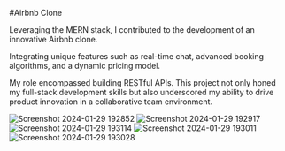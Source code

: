 #Airbnb Clone


Leveraging the MERN stack, I contributed to the development of an innovative Airbnb clone.

Integrating unique features such as real-time chat, advanced booking algorithms, and a dynamic pricing model.

My role encompassed building RESTful APIs. This project not only honed my full-stack development skills but also underscored my ability to drive product innovation in a collaborative team environment.

![Screenshot 2024-01-29 192852](https://github.com/vikas-kumar-7801/Airbnb-clone/assets/138841388/e6e19fe9-420c-41b9-89f5-c26ccc054a57)
![Screenshot 2024-01-29 192917](https://github.com/vikas-kumar-7801/Airbnb-clone/assets/138841388/311f9100-ad7b-4a59-8ab3-a1d6a35bf437)
![Screenshot 2024-01-29 193114](https://github.com/vikas-kumar-7801/Airbnb-clone/assets/138841388/bd0a789a-6c7c-42b2-8e72-512b2ec5fa69)
![Screenshot 2024-01-29 193011](https://github.com/vikas-kumar-7801/Airbnb-clone/assets/138841388/ad42d2f2-f8f2-4e42-99ee-b6117761d3a2)
![Screenshot 2024-01-29 193028](https://github.com/vikas-kumar-7801/Airbnb-clone/assets/138841388/e43e6d51-9943-4400-a4c3-3f2622bac827)
